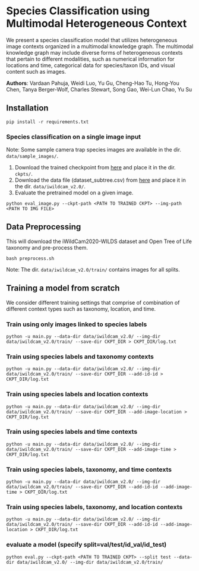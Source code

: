 # Species Classification using Multimodal Heterogeneous Context

We present a species classification model that utilizes heterogeneous image contexts organized in a multimodal knowledge graph. The multimodal knowledge graph may include diverse forms of heterogeneous contexts that pertain to different modalities, such as numerical information for locations and time, categorical data for species/taxon IDs, and visual content such as images.

**Authors**: Vardaan Pahuja, Weidi Luo, Yu Gu, Cheng-Hao Tu, Hong-You Chen, Tanya Berger-Wolf, Charles Stewart, Song Gao, Wei-Lun Chao, Yu Su

## Installation

```
pip install -r requirements.txt
```

### Species classification on a single image input
Note: Some sample camera trap species images are available in the dir. `data/sample_images/`.

1. Download the trained checkpoint from [here](https://buckeyemailosu-my.sharepoint.com/:u:/g/personal/pahuja_9_buckeyemail_osu_edu/EQMx5KOJledHkhObXTemw3sBIJGQD4B_mvmPbri6-NE-lQ?e=E96LiI) and place it in the dir. `ckpts/`.
2. Download the data file (dataset_subtree.csv) from [here](https://buckeyemailosu-my.sharepoint.com/:x:/g/personal/pahuja_9_buckeyemail_osu_edu/Eca8a9n25adMt3EV0icU9CMB_SYDF89HvVi3dnC21iZA2w?e=cUOLu5) and place it in the dir. `data/iwildcam_v2.0/`.
3. Evaluate the pretrained model on a given image.
```
python eval_image.py --ckpt-path <PATH TO TRAINED CKPT> --img-path <PATH TO IMG FILE>
```

## Data Preprocessing
This will download the iWildCam2020-WILDS dataset and Open Tree of Life taxonomy and pre-process them.
```
bash preprocess.sh
```

Note: The dir. `data/iwildcam_v2.0/train/` contains images for all splits.

## Training a model from scratch

We consider different training settings that comprise of combination of different context types such as taxonomy, location, and time.

### Train using only images linked to species labels
```
python -u main.py --data-dir data/iwildcam_v2.0/ --img-dir data/iwildcam_v2.0/train/ --save-dir CKPT_DIR > CKPT_DIR/log.txt
```

### Train using species labels and taxonomy contexts
```
python -u main.py --data-dir data/iwildcam_v2.0/ --img-dir data/iwildcam_v2.0/train/ --save-dir CKPT_DIR --add-id-id > CKPT_DIR/log.txt
```

### Train using species labels and location contexts
```
python -u main.py --data-dir data/iwildcam_v2.0/ --img-dir data/iwildcam_v2.0/train/ --save-dir CKPT_DIR --add-image-location > CKPT_DIR/log.txt
```

### Train using species labels and time contexts
```
python -u main.py --data-dir data/iwildcam_v2.0/ --img-dir data/iwildcam_v2.0/train/ --save-dir CKPT_DIR --add-image-time > CKPT_DIR/log.txt
```

### Train using species labels, taxonomy, and time contexts
```
python -u main.py --data-dir data/iwildcam_v2.0/ --img-dir data/iwildcam_v2.0/train/ --save-dir CKPT_DIR --add-id-id --add-image-time > CKPT_DIR/log.txt
```

###  Train using species labels, taxonomy, and location contexts
```
python -u main.py --data-dir data/iwildcam_v2.0/ --img-dir data/iwildcam_v2.0/train/ --save-dir CKPT_DIR --add-id-id --add-image-location > CKPT_DIR/log.txt
```

### evaluate a model (specify split=val/test/id_val/id_test)
```
python eval.py --ckpt-path <PATH TO TRAINED CKPT> --split test --data-dir data/iwildcam_v2.0/ --img-dir data/iwildcam_v2.0/train/
```
